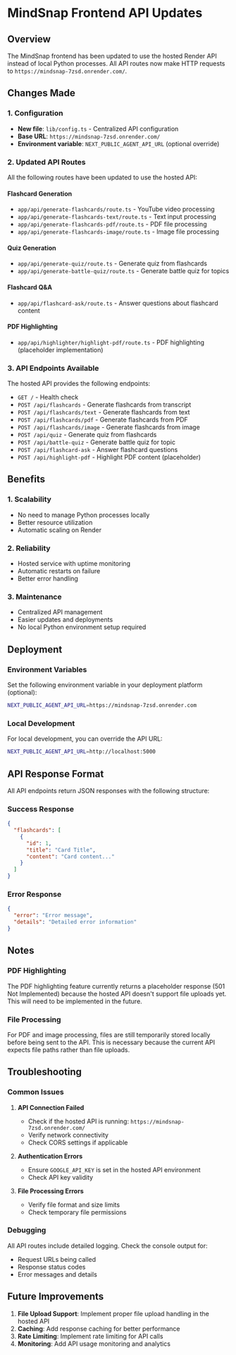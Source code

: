 # MindSnap Frontend API Updates

## Overview
The MindSnap frontend has been updated to use the hosted Render API instead of local Python processes. All API routes now make HTTP requests to `https://mindsnap-7zsd.onrender.com/`.

## Changes Made

### 1. Configuration
- **New file**: `lib/config.ts` - Centralized API configuration
- **Base URL**: `https://mindsnap-7zsd.onrender.com/`
- **Environment variable**: `NEXT_PUBLIC_AGENT_API_URL` (optional override)

### 2. Updated API Routes
All the following routes have been updated to use the hosted API:

#### Flashcard Generation
- `app/api/generate-flashcards/route.ts` - YouTube video processing
- `app/api/generate-flashcards-text/route.ts` - Text input processing
- `app/api/generate-flashcards-pdf/route.ts` - PDF file processing
- `app/api/generate-flashcards-image/route.ts` - Image file processing

#### Quiz Generation
- `app/api/generate-quiz/route.ts` - Generate quiz from flashcards
- `app/api/generate-battle-quiz/route.ts` - Generate battle quiz for topics

#### Flashcard Q&A
- `app/api/flashcard-ask/route.ts` - Answer questions about flashcard content

#### PDF Highlighting
- `app/api/highlighter/highlight-pdf/route.ts` - PDF highlighting (placeholder implementation)

### 3. API Endpoints Available
The hosted API provides the following endpoints:

- `GET /` - Health check
- `POST /api/flashcards` - Generate flashcards from transcript
- `POST /api/flashcards/text` - Generate flashcards from text
- `POST /api/flashcards/pdf` - Generate flashcards from PDF
- `POST /api/flashcards/image` - Generate flashcards from image
- `POST /api/quiz` - Generate quiz from flashcards
- `POST /api/battle-quiz` - Generate battle quiz for topic
- `POST /api/flashcard-ask` - Answer flashcard questions
- `POST /api/highlight-pdf` - Highlight PDF content (placeholder)

## Benefits

### 1. Scalability
- No need to manage Python processes locally
- Better resource utilization
- Automatic scaling on Render

### 2. Reliability
- Hosted service with uptime monitoring
- Automatic restarts on failure
- Better error handling

### 3. Maintenance
- Centralized API management
- Easier updates and deployments
- No local Python environment setup required

## Deployment

### Environment Variables
Set the following environment variable in your deployment platform (optional):
```bash
NEXT_PUBLIC_AGENT_API_URL=https://mindsnap-7zsd.onrender.com
```

### Local Development
For local development, you can override the API URL:
```bash
NEXT_PUBLIC_AGENT_API_URL=http://localhost:5000
```

## API Response Format

All API endpoints return JSON responses with the following structure:

### Success Response
```json
{
  "flashcards": [
    {
      "id": 1,
      "title": "Card Title",
      "content": "Card content..."
    }
  ]
}
```

### Error Response
```json
{
  "error": "Error message",
  "details": "Detailed error information"
}
```

## Notes

### PDF Highlighting
The PDF highlighting feature currently returns a placeholder response (501 Not Implemented) because the hosted API doesn't support file uploads yet. This will need to be implemented in the future.

### File Processing
For PDF and image processing, files are still temporarily stored locally before being sent to the API. This is necessary because the current API expects file paths rather than file uploads.

## Troubleshooting

### Common Issues

1. **API Connection Failed**
   - Check if the hosted API is running: `https://mindsnap-7zsd.onrender.com/`
   - Verify network connectivity
   - Check CORS settings if applicable

2. **Authentication Errors**
   - Ensure `GOOGLE_API_KEY` is set in the hosted API environment
   - Check API key validity

3. **File Processing Errors**
   - Verify file format and size limits
   - Check temporary file permissions

### Debugging
All API routes include detailed logging. Check the console output for:
- Request URLs being called
- Response status codes
- Error messages and details

## Future Improvements

1. **File Upload Support**: Implement proper file upload handling in the hosted API
2. **Caching**: Add response caching for better performance
3. **Rate Limiting**: Implement rate limiting for API calls
4. **Monitoring**: Add API usage monitoring and analytics 